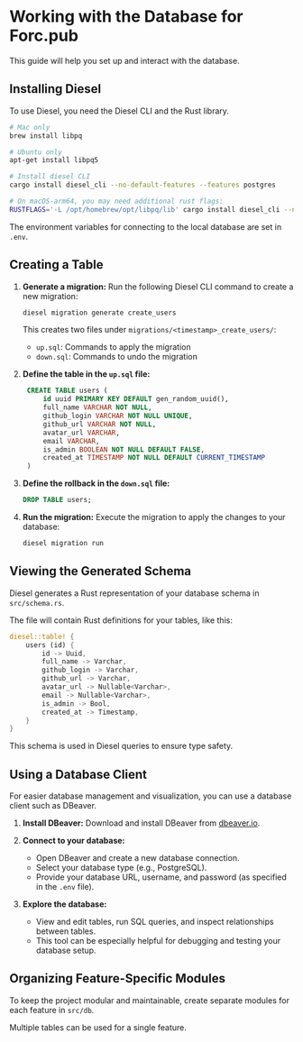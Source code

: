 # Working with the Database for Forc.pub

This guide will help you set up and interact with the database.

## Installing Diesel

To use Diesel, you need the Diesel CLI and the Rust library.

```sh
# Mac only
brew install libpq

# Ubuntu only
apt-get install libpq5

# Install diesel CLI
cargo install diesel_cli --no-default-features --features postgres

# On macOS-arm64, you may need additional rust flags:
RUSTFLAGS='-L /opt/homebrew/opt/libpq/lib' cargo install diesel_cli --no-default-features --features postgres
```

The environment variables for connecting to the local database are set in `.env`.

## Creating a Table

1. **Generate a migration:**
   Run the following Diesel CLI command to create a new migration:

   ```bash
   diesel migration generate create_users
   ```

   This creates two files under `migrations/<timestamp>_create_users/`:

   - `up.sql`: Commands to apply the migration
   - `down.sql`: Commands to undo the migration

2. **Define the table in the `up.sql` file:**

   ```sql
    CREATE TABLE users (
        id uuid PRIMARY KEY DEFAULT gen_random_uuid(),
        full_name VARCHAR NOT NULL,
        github_login VARCHAR NOT NULL UNIQUE,
        github_url VARCHAR NOT NULL,
        avatar_url VARCHAR,
        email VARCHAR,
        is_admin BOOLEAN NOT NULL DEFAULT FALSE,
        created_at TIMESTAMP NOT NULL DEFAULT CURRENT_TIMESTAMP
    )
   ```

3. **Define the rollback in the `down.sql` file:**

   ```sql
   DROP TABLE users;
   ```

4. **Run the migration:**
   Execute the migration to apply the changes to your database:
   ```bash
   diesel migration run
   ```

## Viewing the Generated Schema

Diesel generates a Rust representation of your database schema in `src/schema.rs`.

The file will contain Rust definitions for your tables, like this:

```rust
diesel::table! {
    users (id) {
        id -> Uuid,
        full_name -> Varchar,
        github_login -> Varchar,
        github_url -> Varchar,
        avatar_url -> Nullable<Varchar>,
        email -> Nullable<Varchar>,
        is_admin -> Bool,
        created_at -> Timestamp,
    }
}
```

This schema is used in Diesel queries to ensure type safety.

## Using a Database Client

For easier database management and visualization, you can use a database client such as DBeaver.

1. **Install DBeaver:**
   Download and install DBeaver from [dbeaver.io](https://dbeaver.io/).

2. **Connect to your database:**

   - Open DBeaver and create a new database connection.
   - Select your database type (e.g., PostgreSQL).
   - Provide your database URL, username, and password (as specified in the `.env` file).

3. **Explore the database:**
   - View and edit tables, run SQL queries, and inspect relationships between tables.
   - This tool can be especially helpful for debugging and testing your database setup.

## Organizing Feature-Specific Modules

To keep the project modular and maintainable, create separate modules for each feature in `src/db`.

Multiple tables can be used for a single feature.
